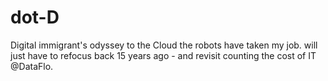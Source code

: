 # dot-D
Digital immigrant's odyssey to the Cloud
the robots have taken my job. will just have to refocus back 15 years ago - and revisit counting the cost of IT @DataFlo.
